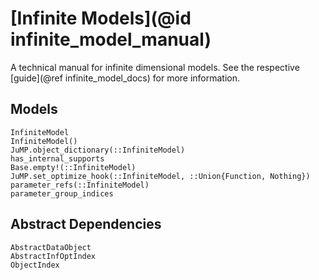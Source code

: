 # [Infinite Models](@id infinite_model_manual)
A technical manual for infinite dimensional models. See the respective 
[guide](@ref infinite_model_docs) for more information.

## Models
```@docs
InfiniteModel
InfiniteModel()
JuMP.object_dictionary(::InfiniteModel)
has_internal_supports
Base.empty!(::InfiniteModel)
JuMP.set_optimize_hook(::InfiniteModel, ::Union{Function, Nothing})
parameter_refs(::InfiniteModel)
parameter_group_indices
```

## Abstract Dependencies
```@docs
AbstractDataObject
AbstractInfOptIndex
ObjectIndex
```
